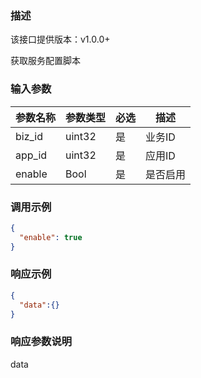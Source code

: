 ### 描述

该接口提供版本：v1.0.0+

获取服务配置脚本

### 输入参数

| 参数名称 | 参数类型 | 必选 | 描述     |
| -------- | -------- | ---- | -------- |
| biz_id   | uint32   | 是   | 业务ID   |
| app_id   | uint32   | 是   | 应用ID   |
| enable   | Bool     | 是   | 是否启用 |

### 调用示例

```json
{
  "enable": true
}
```



### 响应示例

```json
{
  "data":{} 
}
```

### 响应参数说明

data

